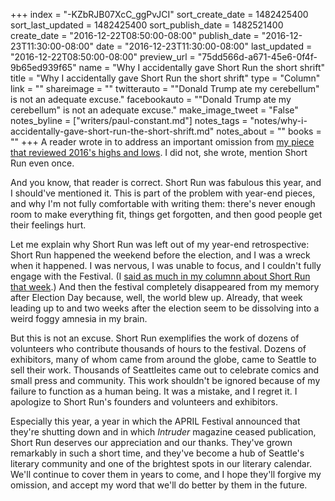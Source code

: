 +++
index = "-KZbRJB07XcC_ggPvJCI"
sort_create_date = 1482425400
sort_last_updated = 1482425400
sort_publish_date = 1482521400
create_date = "2016-12-22T08:50:00-08:00"
publish_date = "2016-12-23T11:30:00-08:00"
date = "2016-12-23T11:30:00-08:00"
last_updated = "2016-12-22T08:50:00-08:00"
preview_url = "75dd566d-a671-45e6-0f4f-9b65ed939f65"
name = "Why I accidentally gave Short Run the short shrift"
title = "Why I accidentally gave Short Run the short shrift"
type = "Column"
link = ""
shareimage = ""
twitterauto = "\"Donald Trump ate my cerebellum\" is not an adequate excuse."
facebookauto = "\"Donald Trump ate my cerebellum\" is not an adequate excuse."
make_image_tweet = "False"
notes_byline = ["writers/paul-constant.md"]
notes_tags = "notes/why-i-accidentally-gave-short-run-the-short-shrift.md"
notes_about = ""
books = ""
+++
A reader wrote in to address an important omission from [my piece that reviewed 2016's highs and lows](http://www.seattlereviewofbooks.com/notes/2016/12/21/what-you-need-to-do-for-literary-seattle-in-2017/). I did not, she wrote, mention Short Run even once.

And you know, that reader is correct. Short Run was fabulous this year, and I should've mentioned it. This is part of the problem with year-end pieces, and why I'm not fully comfortable with writing them: there's never enough room to make everything fit, things get forgotten, and then good people get their feelings hurt.

Let me explain why Short Run was left out of my year-end retrospective: Short Run happened the weekend before the election, and I was a wreck when it happened. I was nervous, I was unable to focus, and I couldn't fully engage with the Festival. (I [said as much in my columnn about Short Run that week](http://www.seattlereviewofbooks.com/notes/2016/11/10/thursday-comics-hangover-the-best-of-short-run-2016/).) And then the festival completely disappeared from my memory after Election Day because, well, the world blew up. Already, that week leading up to and two weeks after the election seem to be dissolving into a weird foggy amnesia in my brain.

But this is not an excuse. Short Run exemplifies the work of dozens of volunteers who contribute thousands of hours to the festival. Dozens of exhibitors, many of whom came from around the globe, came to Seattle to sell their work. Thousands of Seattleites came out to celebrate comics and small press and community. This work shouldn't be ignored because of my failure to function as a human being. It was a mistake, and I regret it. I apologize to Short Run's founders and volunteers and exhibitors.

Especially this year, a year in which the APRIL Festival announced that they're shutting down and in which *Intruder* magazine ceased publication, Short Run deserves our appreciation and our thanks. They've grown remarkably in such a short time, and they've become a hub of Seattle's literary community and one of the brightest spots in our literary calendar. We'll continue to cover them in years to come, and I hope they'll forgive my omission, and accept my word that we'll do better by them in the future.